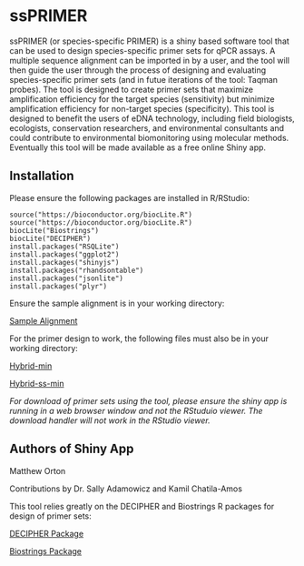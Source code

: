 # ssPRIMER
ssPRIMER (or species-specific PRIMER) is a shiny based software tool that can be used to design species-specific primer sets for qPCR assays. A multiple sequence alignment can be imported in by a user, and the tool will then guide the user through the process of designing and evaluating species-specific primer sets (and in futue iterations of the tool: Taqman probes). The tool is designed to create primer sets that maximize amplification efficiency for the target species (sensitivity) but minimize amplification efficiency for non-target species (specificity). This tool is designed to benefit the users of eDNA technology, including field biologists, ecologists, conservation researchers, and environmental consultants and could contribute to environmental biomonitoring using molecular methods.     
Eventually this tool will be made available as a free online Shiny app.

## Installation

Please ensure the following packages are installed in R/RStudio:

```
source("https://bioconductor.org/biocLite.R")
source("https://bioconductor.org/biocLite.R")
biocLite("Biostrings")
biocLite("DECIPHER")
install.packages("RSQLite")
install.packages("ggplot2")
install.packages("shinyjs")
install.packages("rhandsontable")
install.packages("jsonlite")
install.packages("plyr")
```

Ensure the sample alignment is in your working directory:

[Sample Alignment](RequiredFiles/sampleAlignment.fas)

For the primer design to work, the following files must also be in your working directory:

[Hybrid-min](RequiredFiles/hybrid-min.exe)

[Hybrid-ss-min](RequiredFiles/hybrid-ss-min.exe)

*For download of primer sets using the tool, please ensure the shiny app is running in a web browser window and not 
the RStuduio viewer. The download handler will not work in the RStudio viewer.*

## Authors of Shiny App
Matthew Orton

Contributions by Dr. Sally Adamowicz and Kamil Chatila-Amos

This tool relies greatly on the DECIPHER and Biostrings R packages for design of primer sets:

[DECIPHER Package](https://bioconductor.org/packages/release/bioc/html/DECIPHER.html)

[Biostrings Package](http://bioconductor.org/packages/release/bioc/html/Biostrings.html)
